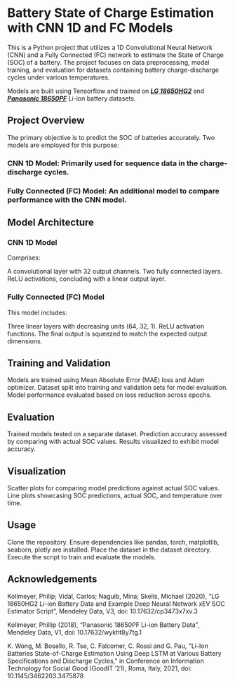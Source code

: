 # Battery State of Charge Estimation with CNN 1D and FC Models

This is a Python project that utilizes a 1D Convolutional Neural Network (CNN) and a Fully Connected (FC) network to estimate the State of Charge (SOC) of a battery. The project focuses on data preprocessing, model training, and evaluation for datasets containing battery charge-discharge cycles under various temperatures.

Models are built using Tensorflow and trained on ***[LG 18650HG2](https://data.mendeley.com/datasets/cp3473x7xv/3)*** and ***[Panasonic 18650PF](https://data.mendeley.com/datasets/wykht8y7tg/1)*** Li-ion battery datasets.

## Project Overview
The primary objective is to predict the SOC of batteries accurately. Two models are employed for this purpose:

### CNN 1D Model: Primarily used for sequence data in the charge-discharge cycles.
### Fully Connected (FC) Model: An additional model to compare performance with the CNN model.

## Model Architecture
### CNN 1D Model
Comprises:

A convolutional layer with 32 output channels.
Two fully connected layers.
ReLU activations, concluding with a linear output layer.

### Fully Connected (FC) Model
This model includes:

Three linear layers with decreasing units (64, 32, 1).
ReLU activation functions.
The final output is squeezed to match the expected output dimensions.

## Training and Validation
Models are trained using Mean Absolute Error (MAE) loss and Adam optimizer.
Dataset split into training and validation sets for model evaluation.
Model performance evaluated based on loss reduction across epochs.

## Evaluation
Trained models tested on a separate dataset.
Prediction accuracy assessed by comparing with actual SOC values.
Results visualized to exhibit model accuracy.

## Visualization
Scatter plots for comparing model predictions against actual SOC values.
Line plots showcasing SOC predictions, actual SOC, and temperature over time.

## Usage
Clone the repository.
Ensure dependencies like pandas, torch, matplotlib, seaborn, plotly are installed.
Place the dataset in the dataset directory.
Execute the script to train and evaluate the models.


## Acknowledgements
Kollmeyer, Philip; Vidal, Carlos; Naguib, Mina; Skells, Michael  (2020), “LG 18650HG2 Li-ion Battery Data and Example Deep Neural Network xEV SOC Estimator Script”, Mendeley Data, V3, doi: 10.17632/cp3473x7xv.3

Kollmeyer, Phillip (2018), “Panasonic 18650PF Li-ion Battery Data”, Mendeley Data, V1, doi: 10.17632/wykht8y7tg.1

K. Wong, M. Bosello, R. Tse, C. Falcomer, C. Rossi and G. Pau, "Li-Ion Batteries State-of-Charge 
Estimation Using Deep LSTM at Various Battery Specifications and Discharge Cycles," in 
Conference on Information Technology for Social Good (GoodIT ’21), Roma, Italy, 2021, doi: 10.1145/3462203.3475878

